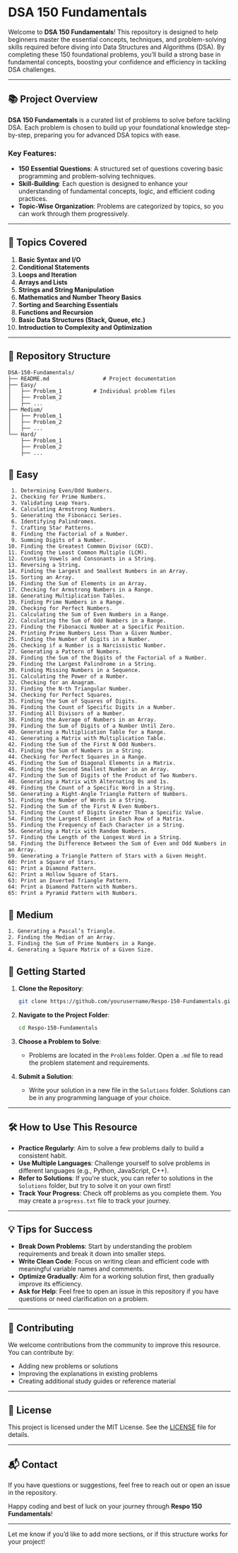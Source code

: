 # DSA 150 Fundamentals

Welcome to **DSA 150 Fundamentals**! This repository is designed to help beginners master the essential concepts, techniques, and problem-solving skills
required before diving into Data Structures and Algorithms (DSA). By completing these 150 foundational problems, you’ll build a strong base in fundamental 
concepts, boosting your confidence and efficiency in tackling DSA challenges.

---

## 📚 Project Overview

**DSA 150 Fundamentals** is a curated list of problems to solve before tackling DSA. Each problem is chosen to build up your foundational knowledge step-by-step, 
preparing you for advanced DSA topics with ease.

### Key Features:
- **150 Essential Questions**: A structured set of questions covering basic programming and problem-solving techniques.
- **Skill-Building**: Each question is designed to enhance your understanding of fundamental concepts, logic, and efficient coding practices.
- **Topic-Wise Organization**: Problems are categorized by topics, so you can work through them progressively.

---

## 📝 Topics Covered

1. **Basic Syntax and I/O**
2. **Conditional Statements**
3. **Loops and Iteration**
4. **Arrays and Lists**
5. **Strings and String Manipulation**
6. **Mathematics and Number Theory Basics**
7. **Sorting and Searching Essentials**
8. **Functions and Recursion**
9. **Basic Data Structures (Stack, Queue, etc.)**
10. **Introduction to Complexity and Optimization**

---

## 📂 Repository Structure

```
DSA-150-Fundamentals/
├── README.md                 # Project documentation
├── Easy/
│   ├── Problem_1          # Individual problem files
│   ├── Problem_2
│   ├── ...
├── Medium/
│   ├── Problem_1         
│   ├── Problem_2         
│   ├── ...
└── Hard/
    ├── Problem_1
    ├── Problem_2
    ├── ...
```
## 📂 Easy
     1. Determining Even/Odd Numbers.  
     2. Checking for Prime Numbers.  
     3. Validating Leap Years.
     4. Calculating Armstrong Numbers.
     5. Generating the Fibonacci Series. 
     6. Identifying Palindromes.  
     7. Crafting Star Patterns.
     8. Finding the Factorial of a Number.  
     9. Summing Digits of a Number.
    10. Finding the Greatest Common Divisor (GCD).
    11. Finding the Least Common Multiple (LCM).
    12. Counting Vowels and Consonants in a String.
    13. Reversing a String.
    14. Finding the Largest and Smallest Numbers in an Array. 
    15. Sorting an Array.
    16. Finding the Sum of Elements in an Array.
    17. Checking for Armstrong Numbers in a Range.
    18. Generating Multiplication Tables.
    19. Finding Prime Numbers in a Range.  
    20. Checking for Perfect Numbers.
    21. Calculating the Sum of Even Numbers in a Range.  
    22. Calculating the Sum of Odd Numbers in a Range.
    23. Finding the Fibonacci Number at a Specific Position.  
    24. Printing Prime Numbers Less Than a Given Number.  
    25. Finding the Number of Digits in a Number.
    26. Checking if a Number is a Narcissistic Number.  
    27. Generating a Pattern of Numbers.
    28. Finding the Sum of the Digits of the Factorial of a Number.
    29. Finding the Largest Palindrome in a String. 
    30. Finding Missing Numbers in a Sequence.
    31. Calculating the Power of a Number.  
    32. Checking for an Anagram.
    33. Finding the N-th Triangular Number.  
    34. Checking for Perfect Squares.
    35. Finding the Sum of Squares of Digits.
    36. Finding the Count of Specific Digits in a Number.  
    37. Finding All Divisors of a Number.
    38. Finding the Average of Numbers in an Array.
    39. Finding the Sum of Digits of a Number Until Zero.  
    40. Generating a Multiplication Table for a Range. 
    41. Generating a Matrix with Multiplication Table.
    42. Finding the Sum of the First N Odd Numbers.  
    43. Finding the Sum of Numbers in a String.
    44. Checking for Perfect Squares in a Range.
    45. Finding the Sum of Diagonal Elements in a Matrix. 
    46. Finding the Second Smallest Number in an Array.
    47. Finding the Sum of Digits of the Product of Two Numbers.  
    48. Generating a Matrix with Alternating 0s and 1s.
    49. Finding the Count of a Specific Word in a String.
    50. Generating a Right-Angle Triangle Pattern of Numbers.
    51. Finding the Number of Words in a String. 
    52. Finding the Sum of the First N Even Numbers.
    53. Finding the Count of Digits Greater Than a Specific Value.  
    54. Finding the Largest Element in Each Row of a Matrix. 
    55. Finding the Frequency of Each Character in a String. 
    56. Generating a Matrix with Random Numbers.
    57. Finding the Length of the Longest Word in a String.
    58. Finding the Difference Between the Sum of Even and Odd Numbers in an Array.
    59. Generating a Triangle Pattern of Stars with a Given Height.
    60: Print a Square of Stars.
    61: Print a Diamond Pattern.
    62: Print a Hollow Square of Stars.
    63: Print an Inverted Triangle Pattern.
    64: Print a Diamond Pattern with Numbers.
    65: Print a Pyramid Pattern with Numbers.
## 📂 Medium
    1. Generating a Pascal’s Triangle.  
    2. Finding the Median of an Array. 
    3. Finding the Sum of Prime Numbers in a Range.
    4. Generating a Square Matrix of a Given Size.

## 🚀 Getting Started

1. **Clone the Repository**:
   ```bash
   git clone https://github.com/yourusername/Respo-150-Fundamentals.git
   ```
2. **Navigate to the Project Folder**:
   ```bash
   cd Respo-150-Fundamentals
   ```
3. **Choose a Problem to Solve**:
   - Problems are located in the `Problems` folder. Open a `.md` file to read the problem statement and requirements.

4. **Submit a Solution**:
   - Write your solution in a new file in the `Solutions` folder. Solutions can be in any programming language of your choice.

---

## 🛠 How to Use This Resource

- **Practice Regularly**: Aim to solve a few problems daily to build a consistent habit.
- **Use Multiple Languages**: Challenge yourself to solve problems in different languages (e.g., Python, JavaScript, C++).
- **Refer to Solutions**: If you're stuck, you can refer to solutions in the `Solutions` folder, but try to solve it on your own first!
- **Track Your Progress**: Check off problems as you complete them. You may create a `progress.txt` file to track your journey.

---

## 💡 Tips for Success

- **Break Down Problems**: Start by understanding the problem requirements and break it down into smaller steps.
- **Write Clean Code**: Focus on writing clean and efficient code with meaningful variable names and comments.
- **Optimize Gradually**: Aim for a working solution first, then gradually improve its efficiency.
- **Ask for Help**: Feel free to open an issue in this repository if you have questions or need clarification on a problem.

---

## 🤝 Contributing

We welcome contributions from the community to improve this resource. You can contribute by:
- Adding new problems or solutions
- Improving the explanations in existing problems
- Creating additional study guides or reference material

---

## 📄 License

This project is licensed under the MIT License. See the [LICENSE](LICENSE) file for details.

---

## 📬 Contact

If you have questions or suggestions, feel free to reach out or open an issue in the repository.

Happy coding and best of luck on your journey through **Respo 150 Fundamentals**!

---

Let me know if you’d like to add more sections, or if this structure works for your project!
